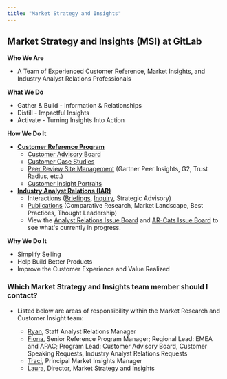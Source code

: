 ```yaml
---
title: "Market Strategy and Insights"
---
```


## Market Strategy and Insights (MSI) at GitLab

**Who We Are**

- A Team of Experienced Customer Reference, Market Insights, and Industry Analyst Relations Professionals

**What We Do**

- Gather & Build - Information & Relationships
- Distill - Impactful Insights
- Activate - Turning Insights Into Action

**How We Do It**

- [**Customer Reference Program**](/handbook/marketing/brand-and-product-marketing/product-and-solution-marketing/customer-advocacy/)
  - [Customer Advisory Board](/handbook/marketing/brand-and-product-marketing/product-and-solution-marketing/customer-advocacy/CAB/)
  - [Customer Case Studies](https://about.gitlab.com/customers/)
  - [Peer Review Site Management](/handbook/marketing/brand-and-product-marketing/product-and-solution-marketing/customer-advocacy/peer-reviews/) (Gartner Peer Insights, G2, Trust Radius, etc.)
  - [Customer Insight Portraits](/handbook/marketing/brand-and-product-marketing/product-and-solution-marketing/customer-advocacy/customer-insight/)
- [**Industry Analyst Relations (IAR)**](/handbook/marketing/brand-and-product-marketing/product-and-solution-marketing/analyst-relations/)
  - Interactions ([Briefings](/handbook/marketing/brand-and-product-marketing/product-and-solution-marketing/analyst-relations/#how-we-conduct-industry-analyst-briefings), [Inquiry](/handbook/marketing/brand-and-product-marketing/product-and-solution-marketing/analyst-relations/#how-we-conduct-industry-analyst-inquiries), Strategic Advisory)
  - [Publications](https://about.gitlab.com/analysts/) (Comparative Research, Market Landscape, Best Practices, Thought Leadership)
  - View the [Analyst Relations Issue Board](https://gitlab.com/gitlab-com/marketing/product-marketing/-/boards/940099?&label_name[]=Analyst%20Relations) and [AR-Cats Issue Board](https://gitlab.com/gitlab-com/marketing/product-marketing/-/boards/940116?&label_name[]=Analyst%20Relations) to see what's currently in progress.

**Why We Do It**

- Simplify Selling
- Help Build Better Products
- Improve the Customer Experience and Value Realized

### Which Market Strategy and Insights team member should I contact?

- Listed below are areas of responsibility within the Market Research and Customer Insight team:

  - [Ryan](/handbook/company/team/#ryanragozzine), Staff Analyst Relations Manager
  - [Fiona](/handbook/company/team/#fokeeffe), Senior Reference Program Manager; Regional Lead: EMEA and APAC; Program Lead: Customer Advisory Board, Customer Speaking Requests, Industry Analyst Relations Requests
  - [Traci](/handbook/company/team/#tracirobinson), Principal Market Insights Manager
  - [Laura](/handbook/company/team/#lclymer), Director, Market Strategy and Insights
